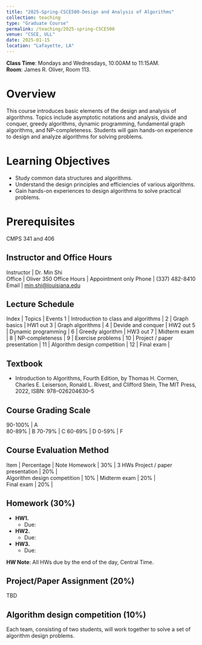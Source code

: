 ```yaml
---
title: "2025-Spring-CSCE500-Design and Analysis of Algorithms"
collection: teaching
type: "Graduate Course"
permalink: /teaching/2025-spring-CSCE500
venue: "CSCE, ULL"
date: 2025-01-15
location: "Lafayette, LA"
---
```


**Class Time**: Mondays and Wednesdays, 10:00AM to 11:15AM.  
**Room**: James R. Oliver, Room 113.

Overview
======

This course introduces basic elements of the design and analysis of algorithms. Topics include asymptotic notations and analysis, divide and conquer, greedy algorithms, dynamic programming, fundamental graph algorithms, and NP-completeness. Students will gain hands-on experience to design and analyze algorithms for solving problems.

Learning Objectives
======

- Study common data structures and algorithms.
- Understand the design principles and efficiencies of various algorithms.
- Gain hands-on experiences to design algorithms to solve practical problems.

Prerequisites
======

CMPS 341 and 406

## Instructor and Office Hours

Instructor    | Dr. Min Shi   
Office        | Oliver 350
Office Hours  | Appointment only
Phone         | (337) 482-8410 
Email         | min.shi@louisiana.edu

## Lecture Schedule 

Index | Topics                               | Events
1    | Introduction to class and algorithms  |
2    | Graph basics                          | HW1 out
3    | Graph algorithms                      |
4    | Devide and conquer                    | HW2 out
5    | Dynamic programming                   |
6    | Greedy algorithm                      | HW3 out
7    | Midterm exam                          |
8    | NP-completeness                       |
9    | Exercise problems                     |
10   | Project / paper presentation            |
11   | Algorithm design competition          |
12   | Final exam                            |

## Textbook
- <a herf="https://dl.ebooksworld.ir/books/Introduction.to.Algorithms.4th.Leiserson.Stein.Rivest.Cormen.MIT.Press.9780262046305.EBooksWorld.ir.pdf">Introduction to Algorithms</a>, Fourth Edition, by Thomas H. Cormen, Charles E. Leiserson, Ronald L. Rivest, and Clifford Stein, The MIT Press, 2022, ISBN: 978–026204630–5

## Course Grading Scale

90-100%       | A   
80-89%        | B
70-79%        | C 
60-69%        | D 
0-59%         | F

## Course Evaluation Method

Item                         | Percentage | Note
Homework                     | 30%        | 3 HWs
Project / paper presentation   | 20%        |  
Algorithm design competition | 10%        | 
Midterm exam                 | 20%        |   
Final exam                   | 20%        |

## Homework (30%)
- **HW1.** 
    - Due: 
- **HW2.** 
    - Due:
- **HW3.** 
    - Due:

**HW Note**: All HWs due by the end of the day, Central Time. 

## Project/Paper Assignment (20%)
TBD

## Algorithm design competition (10%)
Each team, consisting of two students, will work together to solve a set of algorithm design problems.
